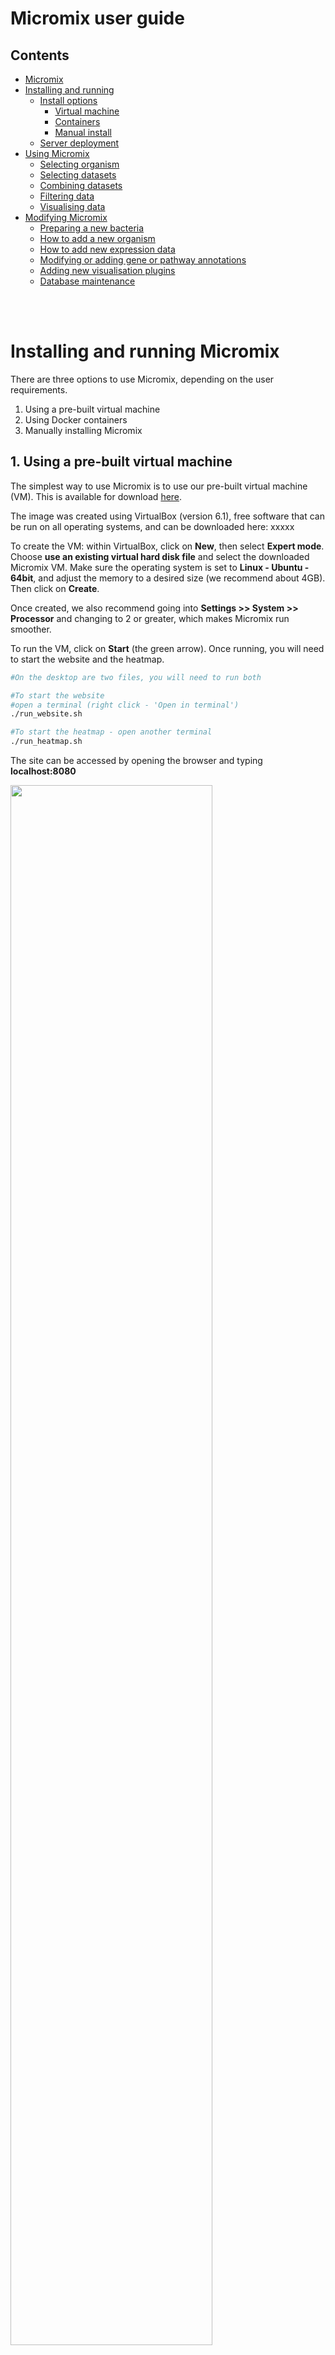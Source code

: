 # Micromix user guide

## Contents
- [Micromix](README.md#micromix-user-guide)
- [Installing and running](installing_running.md##installing-and-running-micromix)
    - [Install options](installing_running.md#installing-and-running-micromix)
        - [Virtual machine](installing_running.md#1-using-a-pre---built-virtual-machine)
        - [Containers](installing_running.md#2-using-docker-containers)
        - [Manual install](installing_running.md#3-manually-installing-micromix)
    - [Server deployment](installing_running.md#server-deployment)
- [Using Micromix](using_micromix.md#micromix-user-guide)
    - [Selecting organism](using_micromix.md#selecting-organism)
    - [Selecting datasets](using_micromix.md#selecting-datasets)
    - [Combining datasets](using_micromix.md#combining-datasets)
    - [Filtering data](using_micromix.md#filtering-data)
    - [Visualising data](using_micromix.md#visualising-data)  
- [Modifying Micromix](modifying_micromix.md#micromix-user-guide)
    - [Preparing a new bacteria](modifying_micromix.md#preparing-a-new-bacteria)
    - [How to add a new organism](modifying_micromix.md#how-to-add-a-new-organism)
    - [How to add new expression data](modifying_micromix.md#how-to-add-new-expression-data)
    - [Modifying or adding gene or pathway annotations](modifying_micromix.md#modifying-or-adding-gene-or-pathway-annotations)
    - [Adding new visualisation plugins](modifying_micromix.md#adding-new-visualisation-plugins)
    - [Database maintenance](modifying_micromix.md#database-maintenance)


<br><br>


# Installing and running Micromix

There are three options to use Micromix, depending on the user requirements.

1) Using a pre-built virtual machine
2) Using Docker containers
3) Manually installing Micromix

## 1. Using a pre-built virtual machine

The simplest way to use Micromix is to use our pre-built virtual machine (VM). This is available for download [here](https://www.virtualbox.org/wiki/Download_Old_Builds_6_1).

The image was created using VirtualBox (version 6.1), free software that can be run on all operating systems, and can be downloaded here: xxxxx

To create the VM: within VirtualBox, click on **New**, then select **Expert mode**. Choose **use an existing virtual hard disk file** and select the downloaded Micromix VM. Make sure the operating system is set to **Linux - Ubuntu - 64bit**, and adjust the memory to a desired size (we recommend about 4GB). Then click on **Create**. 

Once created, we also recommend going into **Settings >> System >> Processor** and changing to 2 or greater, which makes Micromix run smoother. 

To run the VM, click on **Start** (the green arrow). Once running, you will need to start the website and the heatmap.

```bash
#On the desktop are two files, you will need to run both

#To start the website
#open a terminal (right click - 'Open in terminal')
./run_website.sh 

#To start the heatmap - open another terminal
./run_heatmap.sh

```

The site can be accessed by opening the browser and typing **localhost:8080**

<img width="80%" src="images/micromix_running.png" />


<br>

## 2. Using Docker containers

to be updated
Include in here that AMS can be linked?

## 3. Manually installing Micromix

need to install website first, then heatmap

### **Website**
There are a number of requirements if running locally or on a server for the first time. 

**Step 1:** Download the git repository: 
```bash
#install Git
sudo apt-get install git

#Download micromix files from GitHub
git clone https://github.com/reganhayward/btheta_site.git
```  

**Step 2:** Install required software and run:


**MongoDB:**

As previously discussed, the site stores the underlying data and user session data within MongoDB, and needs to be running in the background.

```bash
#Install MongoDB
sudo apt install -y mongodb

#Confirm it is running
sudo systemctl status mongodb

#if not, then start with
sudo systemctl start mongodb
```

<img width="80%" src="images/mongodb_running.png" />


**The website backend:**

```bash
sudo apt update
sudo apt install python3-pip
pip3 install wheel
pip3 install biopython

#to allow virtual env (check python version first)
sudo apt-get install python3.8-venv 

#change to backend
cd Micromix/Website/backend

#create python virtual environment
python3 -m venv venv
#Enter the environment
source venv/bin/activate

#install the required python libraries
pip3 install -r requirements.txt

#enable debugging (optional)
export FLASK_DEBUG=1

#Launch Flask server
flask run --port 3000

#you should see the following output
```

<img width="80%" src="images/website_backend_running.png" />


**The website frontend:**
```bash
#Change to the frontend
cd Micromix/Website/frontend

#Make sure dependencies are already installed
sudo apt-get install gcc g++ make
sudo apt-get install libssl-dev libcurl4-openssl-dev

#Download and install Node.js
sudo apt install curl
curl -sL https://deb.nodesource.com/setup_18.x -o nodejs_setup.sh
#change permissions
sudo chmod 777 nodejs_setup.sh
#run
sudo ./nodejs_setup.sh
#install
sudo apt-get install -y nodejs

#Install vue-cli with Node Package Manager (npm)
sudo npm install -g @vue/cli

#install Eslint and axios
npm install --save-dev eslint eslint-plugin-vue
npm i axios

#initialise ESLint
./node_modules/.bin/eslint --init

#Use these responses
✔ How would you like to use ESLint? · "To check syntax and find problems"
✔ What type of modules does your project use? · "syntax and markup" #default option
✔ Which framework does your project use? · "vue"
✔ Does your project use TypeScript? · "No"
✔ Where does your code run? · "browser"
✔ What format do you want your config file to be in? · "JavaScript"
The config that youve selected requires the following dependencies:

eslint-plugin-vue@latest
✔ Would you like to install them now with npm? · "Yes"
Installing eslint-plugin-vue@latest

#This creates a file called .eslintrc.js

#You will need to modify this file in 2 places
#1) Comment out the line below to avoid an error about process not being defined (or similar)

vim .eslintrc.js

    "extends": [
        //"eslint:recommended",  //comment this line
        "plugin:vue/essential"

#2) Add a rule to allow multi-word component names
"rules": {
        'vue/multi-word-component-names': 'off',
    }

#Finally, we can install node dependencies
npm install

#Launch frontend
npm run serve

#you should see the following output
```
> Open the address shown in the terminal where you executed the line above with your web browser. This should be http://localhost:8080/. The backend should also be running, otherwise the site will not load.

<img width="80%" src="images/website_frontend_running.png" />


> At this point, the site will be functional and users can browse datasets, apply filters and use available plugins, apart from the Heatmap - which requires further installation.

<img width="80%" src="images/micromix_running.png" />


### **Heatmap**
There are a number of requirements if running locally or on a server for the first time. The heatmap follows the same infrastructure that the main site does: there is a frontend and backend, which then communicate through a specified port where the resulting heatmap can be displayed within the site when clicking on the heatmap button.

> Note: <br> Before running the heatmap, there should already be two terminals open. These will be the website backend (terminal) and the website frontend (terminal). The heatmap will require two additional terminals to be open for the respective frontend and backend. 


**Step 1:** Prepare the heatmap backend: 
```bash 
#Browse to the backend
cd Micromix/Heatmap/backend

#create an additional python virtual environment
python3 -m venv venv2
#Enter the environment
source venv2/bin/activate

#install the required python libraries
pip3 install -r requirements.txt

#enable debugging (optional)
export FLASK_DEBUG=1

#Launch Flask server
flask run

#you should see the following output
```

<img width="80%" src="images/heatmap_backend_running.png" />


**Step 1:** Prepare the heatmap frontend: 
```bash
#Change to the frontend
cd Micromix/Heatmap/frontend

#Install node dependencies
npm install

#Launch frontend
npm run serve

#you should see the following output
```

<img width="80%" src="images/heatmap_frontend_running.png" />

> You should now be able to browse the site by selecting a dataset then using the heatmap visualisation plugin



# Server deployment

Gunicorn
Nginx



